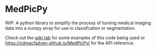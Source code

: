 # MedPicPy
WIP: A python library to simplify the process of turning medical imaging data into a numpy array for use in classifcation or segmentation.

Check out the [wiki tab](https://github.com/cdmacfadyen/MedPicPy/wiki) for some examples of this code being used or https://cdmacfadyen.github.io/MedPicPy/ for the API reference.
